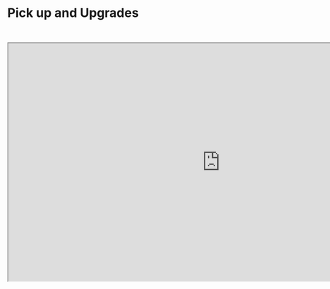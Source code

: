 #  Pick up and Upgrades

<p>&nbsp;</p>
<p><iframe src="https://www.youtube.com/embed/ij4uQoun7bY" width="960" height="540" allowfullscreen="allowfullscreen" allow="accelerometer; autoplay; clipboard-write; encrypted-media; gyroscope; picture-in-picture"></iframe></p>
<p>&nbsp;</p>